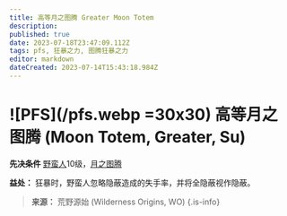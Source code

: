 ```yaml
---
title: 高等月之图腾 Greater Moon Totem
description: 
published: true
date: 2023-07-18T23:47:09.112Z
tags: pfs, 狂暴之力, 图腾狂暴之力
editor: markdown
dateCreated: 2023-07-14T15:43:18.984Z
---
```


# ![PFS](/pfs.webp =30x30) 高等月之图腾 (Moon Totem, Greater, Su)

**先决条件** [野蛮人](/野蛮人)10级，[月之图腾](/狂暴之力/月之图腾)

**益处：** 狂暴时，野蛮人忽略隐蔽造成的失手率，并将全隐蔽视作隐蔽。

> **来源：** 荒野源始 (Wilderness Origins, WO)
{.is-info}